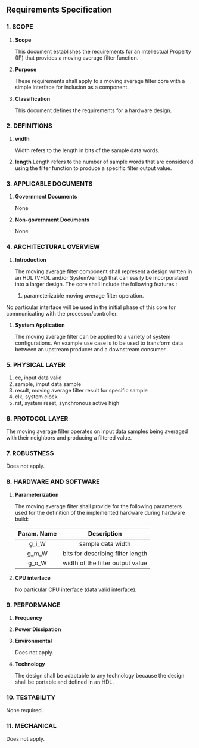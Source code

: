 ## Requirements Specification


### 1. SCOPE

1. **Scope**

   This document establishes the requirements for an Intellectual Property (IP) that provides a moving average filter function.
1. **Purpose**
 
   These requirements shall apply to a moving average filter core with a simple interface for inclusion as a component.
1. **Classification**
    
   This document defines the requirements for a hardware design.


### 2. DEFINITIONS

1. **width**

   Width refers to the length in bits of the sample data words.
1. **length**
   Length refers to the number of sample words that are considered using the filter function to produce a specific filter output value.

### 3. APPLICABLE DOCUMENTS 

1. **Government Documents**

   None
1. **Non-government Documents**

   None


### 4. ARCHITECTURAL OVERVIEW

1. **Introduction**

   The moving average filter component shall represent a design written in an HDL (VHDL and/or SystemVerilog) that can easily be incorporateed into a larger design. The core shall include the following features : 
     1. parameterizable moving average filter operation.

No particular interface will be used in the initial phase of this core for communicating with the processor/controller.

1. **System Application**
   
    The moving average filter can be applied to a variety of system configurations. An example use case is to be used to transform data between an upstream producer and a downstream consumer.

### 5. PHYSICAL LAYER

1. ce, input data valid
1. sample, imput data sample
5. result, moving average filter result for specific sample
7. clk, system clock
8. rst, system reset, synchronous active high

### 6. PROTOCOL LAYER

The moving average filter operates on input data samples being averaged with their neighbors and producing a filtered value.

### 7. ROBUSTNESS

Does not apply.

### 8. HARDWARE AND SOFTWARE

1. **Parameterization**

   The moving average filter shall provide for the following parameters used for the definition of the implemented hardware during hardware build:

   | Param. Name | Description |
   | :------: | :------: |
   | g_i_W | sample data width |
   | g_m_W | bits for describing filter length |
   | g_o_W | width of the filter output value |

 

1. **CPU interface**

   No particular CPU interface (data valid interface).


### 9. PERFORMANCE

1. **Frequency**
1. **Power Dissipation**
1. **Environmental**
 
   Does not apply.
1. **Technology**

   The design shall be adaptable to any technology because the design shall be portable and defined in an HDL.

### 10. TESTABILITY
None required.

### 11. MECHANICAL
Does not apply.
